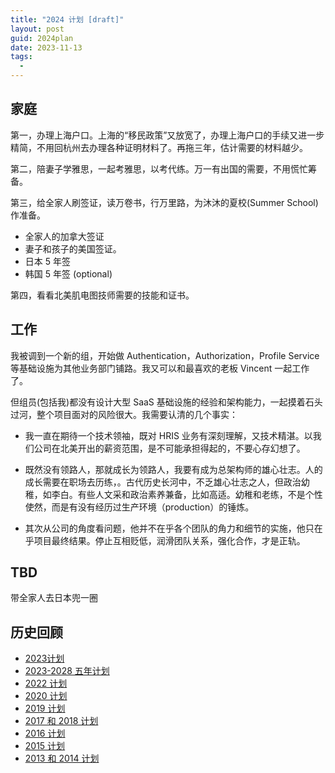 ```yaml
---
title: "2024 计划 [draft]"
layout: post
guid: 2024plan
date: 2023-11-13
tags:
  -
---
```




## 家庭

第一，办理上海户口。上海的“移民政策”又放宽了，办理上海户口的手续又进一步精简，不用回杭州去办理各种证明材料了。再拖三年，估计需要的材料越少。


第二，陪妻子学雅思，一起考雅思，以考代练。万一有出国的需要，不用慌忙筹备。


第三，给全家人刷签证，读万卷书，行万里路，为沐沐的夏校(Summer School)作准备。

- 全家人的加拿大签证
- 妻子和孩子的美国签证。
- 日本 5 年签
- 韩国 5 年签 (optional)

第四，看看北美肌电图技师需要的技能和证书。


## 工作

我被调到一个新的组，开始做 Authentication，Authorization，Profile Service 等基础设施为其他业务部门铺路。我又可以和最喜欢的老板 Vincent 一起工作了。

但组员(包括我)都没有设计大型 SaaS 基础设施的经验和架构能力，一起摸着石头过河，整个项目面对的风险很大。我需要认清的几个事实：

- 我一直在期待一个技术领袖，既对 HRIS 业务有深刻理解，又技术精湛。以我们公司在北美开出的薪资范围，是不可能承担得起的，不要心存幻想了。

- 既然没有领路人，那就成长为领路人，我要有成为总架构师的雄心壮志。人的成长需要在职场去历练，。古代历史长河中，不乏雄心壮志之人，但政治幼稚，如李白。有些人文采和政治素养兼备，比如高适。幼稚和老练，不是个性使然，而是有没有经历过生产环境（production）的锤炼。

- 其次从公司的角度看问题，他并不在乎各个团队的角力和细节的实施，他只在乎项目最终结果。停止互相贬低，润滑团队关系，强化合作，才是正轨。


## TBD 

带全家人去日本兜一圈


## 历史回顾

- [2023计划](/plan-for-2023.html)
- [2023-2028 五年计划](/five-year-plans-2023.html)
- [2022 计划](/2022-07-08-plan-for-the-Q3-and-Q4-of-2022.html)
- [2020 计划](/plan-for-2020.html)
- [2019 计划](/plan-for-2019.html)
- [2017 和 2018 计划](/plan-for-2017-and-2018.html)
- [2016 计划](/study-plan-2016.html)
- [2015 计划](/my-2014.html)
- [2013 和 2014 计划](/study-plan.html)


